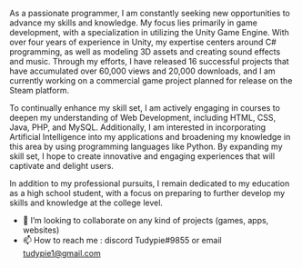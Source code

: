 As a passionate programmer, I am constantly seeking new opportunities to advance my skills and knowledge. My focus lies primarily in game development, with a specialization in utilizing the Unity Game Engine. With over four years of experience in Unity, my expertise centers around C# programming, as well as modeling 3D assets and creating sound effects and music. Through my efforts, I have released 16 successful projects that have accumulated over 60,000 views and 20,000 downloads, and I am currently working on a commercial game project planned for release on the Steam platform.

To continually enhance my skill set, I am actively engaging in courses to deepen my understanding of Web Development, including HTML, CSS, Java, PHP, and MySQL. Additionally, I am interested in incorporating Artificial Intelligence into my applications and broadening my knowledge in this area by using programming languages like Python. By expanding my skill set, I hope to create innovative and engaging experiences that will captivate and delight users.

In addition to my professional pursuits, I remain dedicated to my education as a high school student, with a focus on preparing to further develop my skills and knowledge at the college level.

- 💞️ I’m looking to collaborate on any kind of projects (games, apps, websites)
- 📫 How to reach me : discord Tudypie#9855 or email tudypie1@gmail.com

